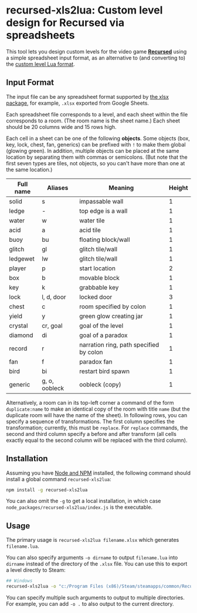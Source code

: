 # recursed-xls2lua: Custom level design for Recursed via spreadsheets

This tool lets you design custom levels for the video game
**[Recursed](http://store.steampowered.com/app/497780/Recursed/)**
using a simple spreadsheet input format, as an alternative to
(and converting to) the
[custom level Lua format](http://steamcommunity.com/sharedfiles/filedetails/?id=800043882).

## Input Format

The input file can be any spreadsheet format supported by
[the xlsx package](https://www.npmjs.com/package/xlsx), for example,
`.xlsx` exported from Google Sheets.

Each spreadsheet file corresponds to a level, and each sheet within
the file corresponds to a room.  (The room name is the sheet name.)
Each sheet should be 20 columns wide and 15 rows high.

Each cell in a sheet can be one of the following **objects**.
Some objects (box, key, lock, chest, fan, generics) can be prefixed with
`!` to make them global (glowing green).
In addition, multiple objects can be placed at the same location
by separating them with commas or semicolons.
(But note that the first seven types are tiles, not objects, so you can't
have more than one at the same location.)

Full name | Aliases       | Meaning             | Height
--------- | -------       | -------             | ------
solid     | s             | impassable wall     | 1
ledge     | -             | top edge is a wall  | 1
water     | w             | water tile          | 1
acid      | a             | acid tile           | 1
buoy      | bu            | floating block/wall | 1
glitch    | gl            | glitch tile/wall    | 1
ledgewet  | lw            | glitch tile/wall    | 1
player    | p             | start location      | 2
box       | b             | movable block       | 1
key       | k             | grabbable key       | 1
lock      | l, d, door    | locked door         | 3
chest     | c             | room specified by colon | 1
yield     | y             | green glow creating jar | 1
crystal   | cr, goal      | goal of the level   | 1
diamond   | di            | goal of a paradox   | 1
record    | r             | narration ring, path specified by colon | 1
fan       | f             | paradox fan         | 1
bird      | bi            | restart bird spawn  | 1
generic   | g, o, oobleck | oobleck (copy)      | 1

Alternatively, a room can in its top-left corner a command of the form
`duplicate:name` to make an identical copy of the room with title `name`
(but the duplicate room will have the name of the sheet).
In following rows, you can specify a sequence of transformations.
The first column specifies the transformation; currently, this must be
`replace`.  For `replace` commands, the second and third column specify
a before and after transform (all cells exactly equal to the second column
will be replaced with the third column).

## Installation

Assuming you have [Node and NPM](https://nodejs.org/) installed,
the following command should install a global command `recursed-xls2lua`:

```bash
npm install -g recursed-xls2lua
```

You can also omit the `-g` to get a local installation, in which case
`node_packages/recursed-xls2lua/index.js` is the executable.

## Usage

The primary usage is `recursed-xls2lua filename.xlsx`
which generates `filename.lua`.

You can also specify arguments `-o dirname` to output `filename.lua`
into `dirname` instead of the directory of the `.xlsx` file.
You can use this to export a level directly to Steam:

```bash
## Windows
recursed-xls2lua -o "c:/Program Files (x86)/Steam/steamapps/common/Recursed/custom/missions/" level.xlsx
```

You can specify multiple such arguments to output to multiple directories.
For example, you can add `-o .` to also output to the current directory.
